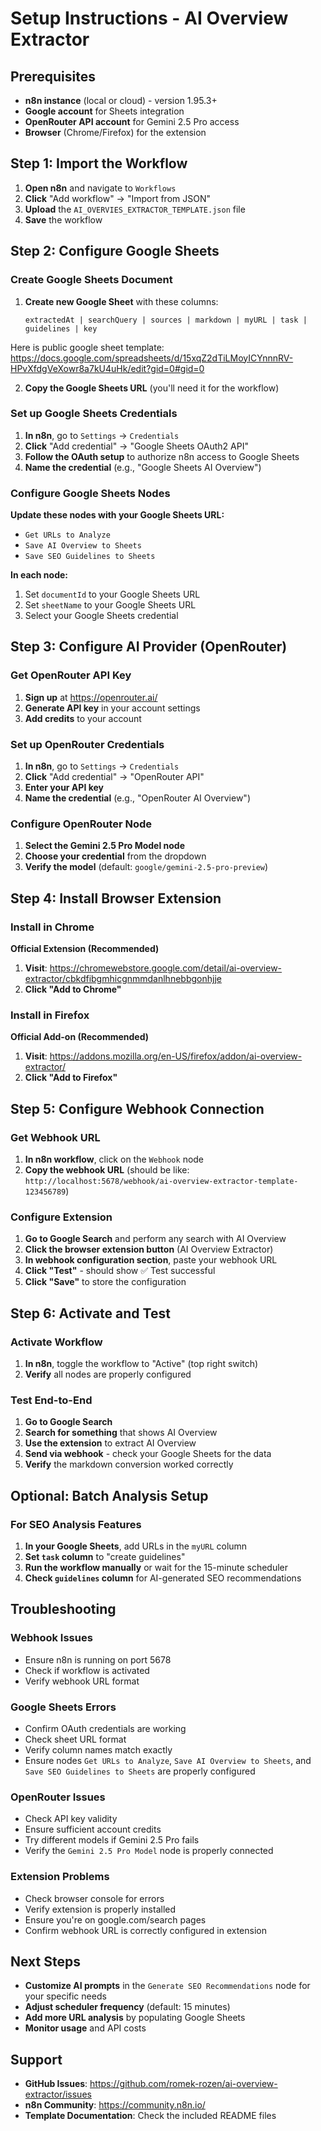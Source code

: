 # Setup Instructions - AI Overview Extractor

## Prerequisites

- **n8n instance** (local or cloud) - version 1.95.3+
- **Google account** for Sheets integration
- **OpenRouter API account** for Gemini 2.5 Pro access
- **Browser** (Chrome/Firefox) for the extension

## Step 1: Import the Workflow

1. **Open n8n** and navigate to `Workflows`
2. **Click** "Add workflow" → "Import from JSON"
3. **Upload** the `AI_OVERVIES_EXTRACTOR_TEMPLATE.json` file
4. **Save** the workflow

## Step 2: Configure Google Sheets

### Create Google Sheets Document

1. **Create new Google Sheet** with these columns:
   ```
   extractedAt | searchQuery | sources | markdown | myURL | task | guidelines | key 
   ```

Here is public google sheet template: https://docs.google.com/spreadsheets/d/15xqZ2dTiLMoyICYnnnRV-HPvXfdgVeXowr8a7kU4uHk/edit?gid=0#gid=0 


2. **Copy the Google Sheets URL** (you'll need it for the workflow)

### Set up Google Sheets Credentials

1. **In n8n**, go to `Settings` → `Credentials`
2. **Click** "Add credential" → "Google Sheets OAuth2 API"
3. **Follow the OAuth setup** to authorize n8n access to Google Sheets
4. **Name the credential** (e.g., "Google Sheets AI Overview")

### Configure Google Sheets Nodes

**Update these nodes with your Google Sheets URL:**
- `Get URLs to Analyze`
- `Save AI Overview to Sheets` 
- `Save SEO Guidelines to Sheets`

**In each node:**
1. Set `documentId` to your Google Sheets URL
2. Set `sheetName` to your Google Sheets URL
3. Select your Google Sheets credential

## Step 3: Configure AI Provider (OpenRouter)

### Get OpenRouter API Key

1. **Sign up** at https://openrouter.ai/
2. **Generate API key** in your account settings
3. **Add credits** to your account

### Set up OpenRouter Credentials

1. **In n8n**, go to `Settings` → `Credentials`
2. **Click** "Add credential" → "OpenRouter API"
3. **Enter your API key**
4. **Name the credential** (e.g., "OpenRouter AI Overview")

### Configure OpenRouter Node

1. **Select the Gemini 2.5 Pro Model node**
2. **Choose your credential** from the dropdown
3. **Verify the model** (default: `google/gemini-2.5-pro-preview`)

## Step 4: Install Browser Extension

### Install in Chrome

**Official Extension (Recommended)**
1. **Visit**: https://chromewebstore.google.com/detail/ai-overview-extractor/cbkdfibgmhicgnmmdanlhnebbgonhjje
2. **Click "Add to Chrome"**

### Install in Firefox

**Official Add-on (Recommended)**
1. **Visit**: https://addons.mozilla.org/en-US/firefox/addon/ai-overview-extractor/
2. **Click "Add to Firefox"**

## Step 5: Configure Webhook Connection

### Get Webhook URL

1. **In n8n workflow**, click on the `Webhook` node
2. **Copy the webhook URL** (should be like: `http://localhost:5678/webhook/ai-overview-extractor-template-123456789`)

### Configure Extension

1. **Go to Google Search** and perform any search with AI Overview
2. **Click the browser extension button** (AI Overview Extractor)
3. **In webhook configuration section**, paste your webhook URL
4. **Click "Test"** - should show ✅ Test successful
5. **Click "Save"** to store the configuration

## Step 6: Activate and Test

### Activate Workflow

1. **In n8n**, toggle the workflow to "Active" (top right switch)
2. **Verify** all nodes are properly configured

### Test End-to-End

1. **Go to Google Search**
2. **Search for something** that shows AI Overview
3. **Use the extension** to extract AI Overview
4. **Send via webhook** - check your Google Sheets for the data
5. **Verify** the markdown conversion worked correctly

## Optional: Batch Analysis Setup

### For SEO Analysis Features

1. **In your Google Sheets**, add URLs in the `myURL` column
2. **Set `task` column** to "create guidelines"
3. **Run the workflow manually** or wait for the 15-minute scheduler
4. **Check `guidelines` column** for AI-generated SEO recommendations

## Troubleshooting

### Webhook Issues
- Ensure n8n is running on port 5678
- Check if workflow is activated
- Verify webhook URL format

### Google Sheets Errors
- Confirm OAuth credentials are working
- Check sheet URL format
- Verify column names match exactly
- Ensure nodes `Get URLs to Analyze`, `Save AI Overview to Sheets`, and `Save SEO Guidelines to Sheets` are properly configured

### OpenRouter Issues
- Check API key validity
- Ensure sufficient account credits
- Try different models if Gemini 2.5 Pro fails
- Verify the `Gemini 2.5 Pro Model` node is properly connected

### Extension Problems
- Check browser console for errors
- Verify extension is properly installed
- Ensure you're on google.com/search pages
- Confirm webhook URL is correctly configured in extension

## Next Steps

- **Customize AI prompts** in the `Generate SEO Recommendations` node for your specific needs
- **Adjust scheduler frequency** (default: 15 minutes)
- **Add more URL analysis** by populating Google Sheets
- **Monitor usage** and API costs

## Support

- **GitHub Issues**: https://github.com/romek-rozen/ai-overview-extractor/issues
- **n8n Community**: https://community.n8n.io/
- **Template Documentation**: Check the included README files
